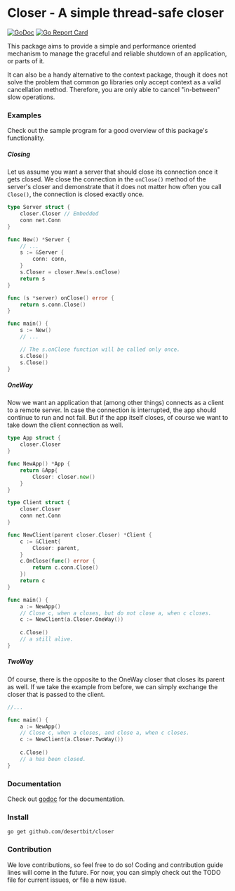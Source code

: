 # Closer - A simple thread-safe closer

[![GoDoc](https://godoc.org/github.com/desertbit/closer?status.svg)](https://godoc.org/github.com/desertbit/closer)
[![Go Report Card](https://goreportcard.com/badge/github.com/desertbit/closer)](https://goreportcard.com/report/github.com/desertbit/closer)

This package aims to provide a simple and performance oriented mechanism to manage the graceful and reliable shutdown of an application, or parts of it.  

It can also be a handy alternative to the context package, though it does not solve the problem that common go libraries only accept context as a valid cancellation method. Therefore, you are only able to cancel "in-between" slow operations.

### Examples
Check out the sample program for a good overview of this package's functionality.
##### Closing
Let us assume you want a server that should close its connection once it gets closed. We close the connection in the `onClose()` method of the server's closer and demonstrate that it does not matter how often you call `Close()`, the connection is closed exactly once.

```go
type Server struct {
    closer.Closer // Embedded
    conn net.Conn
}

func New() *Server {
    // ...
    s := &Server {
        conn: conn,
    }
    s.Closer = closer.New(s.onClose)
    return s
}

func (s *server) onClose() error {
    return s.conn.Close()
}

func main() {
    s := New()
    // ...

    // The s.onClose function will be called only once.
    s.Close()
    s.Close()
}
```
##### OneWay
Now we want an application that (among other things) connects as a client to a remote server. In case the connection is interrupted, the app should continue to run and not fail. But if the app itself closes, of course we want to take down the client connection as well.
```go
type App struct {
    closer.Closer
}

func NewApp() *App {
    return &App{
        Closer: closer.new()
    }
}

type Client struct {
    closer.Closer
    conn net.Conn
}

func NewClient(parent closer.Closer) *Client {
    c := &Client{
        Closer: parent,
    }
    c.OnClose(func() error {
        return c.conn.Close()
    })
    return c
}

func main() {
    a := NewApp()
    // Close c, when a closes, but do not close a, when c closes.
    c := NewClient(a.Closer.OneWay())
    
    c.Close()
    // a still alive.
}
```
##### TwoWay
Of course, there is the opposite to the OneWay closer that closes its parent as well. If we take the example from before, we can simply exchange the closer that is passed to the client.
```go
//...

func main() {
    a := NewApp()
    // Close c, when a closes, and close a, when c closes.
    c := NewClient(a.Closer.TwoWay())
    
    c.Close()
    // a has been closed.
}
```
### Documentation
Check out [godoc](https://godoc.org/github.com/desertbit/closer) for the documentation.
### Install
`go get github.com/desertbit/closer`
### Contribution
We love contributions, so feel free to do so! Coding and contribution guide lines will come in the future. For now, you can simply check out the TODO file for current issues, or file a new issue.